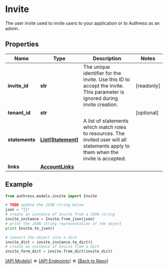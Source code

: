 # Invite

The user invite used to invite users to your application or to Authress as an admin.

## Properties
Name | Type | Description | Notes
------------ | ------------- | ------------- | -------------
**invite_id** | **str** | The unique identifier for the invite. Use this ID to accept the invite. This parameter is ignored during invite creation. | [readonly]
**tenant_id** | **str** |  | [optional]
**statements** | [**List[Statement]**](Statement.md) | A list of statements which match roles to resources. The invited user will all statements apply to them when the invite is accepted. |
**links** | [**AccountLinks**](AccountLinks.md) |  |

## Example

```python
from authress.models.invite import Invite

# TODO update the JSON string below
json = "{}"
# create an instance of Invite from a JSON string
invite_instance = Invite.from_json(json)
# print the JSON string representation of the object
print Invite.to_json()

# convert the object into a dict
invite_dict = invite_instance.to_dict()
# create an instance of Invite from a dict
invite_form_dict = invite.from_dict(invite_dict)
```
[[API Models]](./README.md#documentation-for-models) ☆ [[API Endpoints]](./README.md#documentation-for-api-endpoints) ☆ [[Back to Repo]](../README.md)


